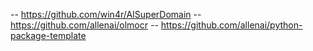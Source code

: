 
-- https://github.com/win4r/AISuperDomain
-- https://github.com/allenai/olmocr
-- https://github.com/allenai/python-package-template




